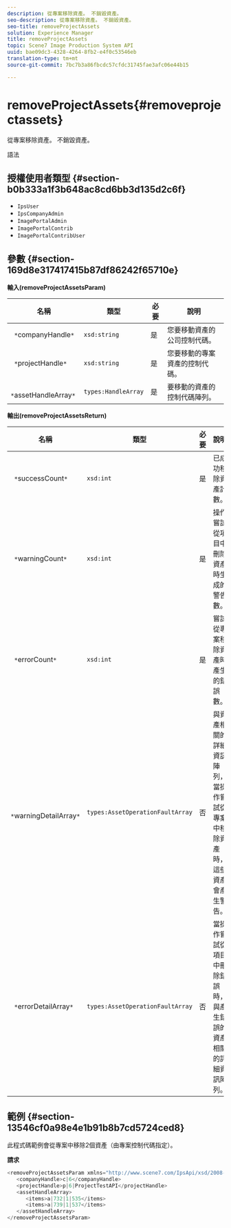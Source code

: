 ```yaml
---
description: 從專案移除資產。 不銷毀資產。
seo-description: 從專案移除資產。 不銷毀資產。
seo-title: removeProjectAssets
solution: Experience Manager
title: removeProjectAssets
topic: Scene7 Image Production System API
uuid: bae09dc3-4328-4264-8fb2-e4f0c53546eb
translation-type: tm+mt
source-git-commit: 7bc7b3a86fbcdc57cfdc31745fae3afc06e44b15

---
```



# removeProjectAssets{#removeprojectassets}

從專案移除資產。 不銷毀資產。

語法

## 授權使用者類型 {#section-b0b333a1f3b648ac8cd6bb3d135d2c6f}

* `IpsUser`
* `IpsCompanyAdmin`
* `ImagePortalAdmin`
* `ImagePortalContrib`
* `ImagePortalContribUser`

## 參數 {#section-169d8e317417415b87df86242f65710e}

**輸入(removeProjectAssetsParam)**

| 名稱 | 類型 | 必要 | 說明 |
|---|---|---|---|
| ` *`companyHandle`*` | `xsd:string` | 是 | 您要移動資產的公司控制代碼。 |
| ` *`projectHandle`*` | `xsd:string` | 是 | 您要移動的專案資產的控制代碼。 |
| ` *`assetHandleArray`*` | `types:HandleArray` | 是 | 要移動的資產的控制代碼陣列。 |

**輸出(removeProjectAssetsReturn)**

| 名稱 | 類型 | 必要 | 說明 |
|---|---|---|---|
| ` *`successCount`*` | `xsd:int` | 是 | 已成功移除資產計數。 |
| ` *`warningCount`*` | `xsd:int` | 是 | 操作嘗試從項目中刪除資產時生成的警告數。 |
| ` *`errorCount`*` | `xsd:int` | 是 | 嘗試從專案移除資產時產生的錯誤數。 |
| ` *`warningDetailArray`*` | `types:AssetOperationFaultArray` | 否 | 與資產相關的詳細資訊陣列，當操作嘗試從專案中移除資產時，這些資產會產生警告。 |
| ` *`errorDetailArray`*` | `types:AssetOperationFaultArray` | 否 | 當操作嘗試從項目中刪除錯誤時，與產生錯誤的資產相關的詳細資訊陣列。 |

## 範例 {#section-13546cf0a98e4e1b91b8b7cd5724ced8}

此程式碼範例會從專案中移除2個資產（由專案控制代碼指定）。

**請求**

```java
<removeProjectAssetsParam xmlns="http://www.scene7.com/IpsApi/xsd/2008-01-15">
   <companyHandle>c|6</companyHandle>
   <projectHandle>p|6|ProjectTestAPI</projectHandle>
   <assetHandleArray>
      <items>a|732|1|535</items>
      <items>a|739|1|537</items>
   </assetHandleArray>
</removeProjectAssetsParam>
```

